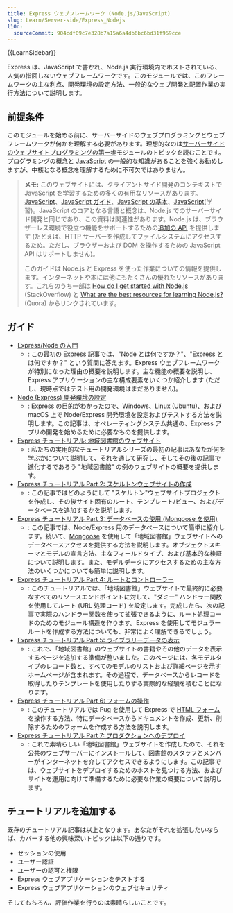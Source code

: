 ```yaml
---
title: Express ウェブフレームワーク (Node.js/JavaScript)
slug: Learn/Server-side/Express_Nodejs
l10n:
  sourceCommit: 904cdf09c7e328b7a15a6a4db6bc6bd31f969cce
---
```


{{LearnSidebar}}

Express は、JavaScript で書かれ、Node.js 実行環境内でホストされている、人気の指図しないウェブフレームワークです。このモジュールでは、このフレームワークの主な利点、開発環境の設定方法、一般的なウェブ開発と配置作業の実行方法について説明します。

## 前提条件

このモジュールを始める前に、サーバーサイドのウェブプログラミングとウェブフレームワークが何かを理解する必要があります。理想的なのは[サーバーサイドのウェブサイトプログラミングの第一歩](/ja/docs/Learn/Server-side/First_steps)モジュールのトピックを読むことです。プログラミングの概念と [JavaScript](/ja/docs/Web/JavaScript) の一般的な知識があることを強くお勧めしますが、中核となる概念を理解するために不可欠ではありません。

> **メモ:** このウェブサイトには、クライアントサイド開発のコンテキストで JavaScript を学習するための多くの有用なリソースがあります。[JavaScript](/ja/docs/Web/JavaScript)、[JavaScript ガイド](/ja/docs/Web/JavaScript/Guide)、[JavaScript の基本](/ja/docs/Learn/Getting_started_with_the_web/JavaScript_basics)、[JavaScript](/ja/docs/Learn/JavaScript)(学習)。JavaScript のコアとなる言語と概念は、Node.js でのサーバーサイド開発と同じであり、この資料は関連性があります。Node.js は、ブラウザーレス環境で役立つ機能をサポートするための[追加の API](https://nodejs.org/dist/latest-v10.x/docs/api/) を提供します (たとえば、HTTP サーバーを作成してファイルシステムにアクセスするため。ただし、ブラウザーおよび DOM を操作するための JavaScript API はサポートしません)。
>
> このガイドは Node.js と Express を使った作業についての情報を提供します。インターネットや本には他にもたくさんの優れたリソースがあります。これらのうち一部は [How do I get started with Node.js](https://stackoverflow.com/questions/2353818/how-do-i-get-started-with-node-js/5511507) (StackOverflow) と [What are the best resources for learning Node.js?](https://www.quora.com/What-is-the-greatest-resource-for-learning-Node-js-for-a-newbie) (Quora) からリンクされています。

## ガイド

- [Express/Node の入門](/ja/docs/Learn/Server-side/Express_Nodejs/Introduction)
  - : この最初の Express 記事では、"Node とは何ですか？"、"Express とは何ですか？" という質問に答えます。Express ウェブフレームワークが特別になった理由の概要を説明します。主な機能の概要を説明し、Express アプリケーションの主な構成要素をいくつか紹介します (ただし、現時点ではテスト用の開発環境はまだありません)。
- [Node (Express) 開発環境の設定](/ja/docs/Learn/Server-side/Express_Nodejs/development_environment)
  - : Express の目的がわかったので、Windows、Linux (Ubuntu)、および macOS 上で Node/Express 開発環境を設定およびテストする方法を説明します。この記事は、オペレーティングシステム共通の、Express アプリの開発を始めるために必要なものを提供します。
- [Express チュートリアル: 地域図書館のウェブサイト](/ja/docs/Learn/Server-side/Express_Nodejs/Tutorial_local_library_website)
  - : 私たちの実用的なチュートリアルシリーズの最初の記事はあなたが何を学ぶかについて説明して、それを通して研究し、そしてその後の記事で進化するであろう "地域図書館" の例のウェブサイトの概要を提供します。
- [Express チュートリアル Part 2: スケルトンウェブサイトの作成](/ja/docs/Learn/Server-side/Express_Nodejs/skeleton_website)
  - : この記事ではどのようにして "スケルトン"ウェブサイトプロジェクトを作成し、その後サイト固有のルート、テンプレート/ビュー、およびデータベースを追加するかを説明します。
- [Express チュートリアル Part 3: データベースの使用 (Mongoose を使用)](/ja/docs/Learn/Server-side/Express_Nodejs/mongoose)
  - : この記事では、Node/Express 用のデータベースについて簡単に紹介します。続いて、[Mongoose](http://mongoosejs.com/) を使用して「地域図書館」ウェブサイトへのデータベースアクセスを提供する方法を説明します。オブジェクトスキーマとモデルの宣言方法、主なフィールドタイプ、および基本的な検証について説明します。また、モデルデータにアクセスするための主な方法のいくつかについても簡単に説明します。
- [Express チュートリアル Part 4: ルートとコントローラー](/ja/docs/Learn/Server-side/Express_Nodejs/routes)
  - : このチュートリアルでは、「地域図書館」ウェブサイトで最終的に必要なすべてのリソースエンドポイントに対して、"ダミー" ハンドラー関数を使用してルート (URL 処理コード) を設定します。完成したら、次の記事で実際のハンドラー関数を使って拡張できるように、ルート処理コードのためのモジュール構造を作ります。Express を使用してモジュラールートを作成する方法についても、非常によく理解できるでしょう。
- [Express チュートリアル Part 5: ライブラリーデータの表示](/ja/docs/Learn/Server-side/Express_Nodejs/Displaying_data)
  - : これで、「地域図書館」のウェブサイトの書籍やその他のデータを表示するページを追加する準備が整いました。このページには、各モデルタイプのレコード数と、すべてのモデルのリストおよび詳細ページを示すホームページが含まれます。その過程で、データベースからレコードを取得したりテンプレートを使用したりする実際的な経験を積むことになります。
- [Express チュートリアル Part 6: フォームの操作](/ja/docs/Learn/Server-side/Express_Nodejs/forms)
  - : このチュートリアルでは Pug を使用して Express で [HTML フォーム](/ja/docs/Learn/Forms)を操作する方法、特にデータベースからドキュメントを作成、更新、削除するためのフォームを作成する方法を説明します。
- [Express チュートリアル Part 7: プロダクションへのデプロイ](/ja/docs/Learn/Server-side/Express_Nodejs/deployment)
  - : これで素晴らしい「地域図書館」ウェブサイトを作成したので、それを公共のウェブサーバーにインストールして、図書館のスタッフとメンバーがインターネットを介してアクセスできるようにします。この記事では、ウェブサイトをデプロイするためのホストを見つける方法、およびサイトを運用に向けて準備するために必要な作業の概要について説明します。

## チュートリアルを追加する

既存のチュートリアル記事は以上となります。あなたがそれを拡張したいならば、カバーする他の興味深いトピックは以下の通りです。

- セッションの使用
- ユーザー認証
- ユーザーの認可と権限
- Express ウェブアプリケーションをテストする
- Express ウェブアプリケーションのウェブセキュリティ

そしてもちろん、評価作業を行うのは素晴らしいことです。
